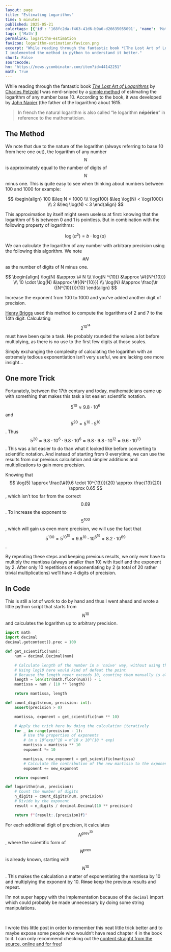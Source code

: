 ```yaml
---
layout: page
title: "Estimating Logarithms"
time: 5 minutes
published: 2025-05-21
colortags: [{'id': '168fc2da-f463-41d6-b9a6-d26635055091', 'name': 'Math', 'color': 'brown'}]
tags: ['Math']
permalink: logarithm-estimation
favicon: logarithm-estimation/favicon.png
excerpt: "While reading through the fantastic book *[The Lost Art of Logarithms](https://www.lostartoflogarithms.com/)* by [Charles Petzold](https://www.charlespetzold.com/) I was nerd-sniped by a [simple method](https://www.lostartoflogarithms.com/chapter04/) of estimating the logarithm of any number base 10. According to the book, it was developed by [John Napier](https://en.wikipedia.org/wiki/John_Napier) (the father of the logarithm) about 1615.
I implemented the method in python to understand it better."
short: False
sourcecode:
hn: "https://news.ycombinator.com/item?id=44142251"
math: True
---
```


While reading through the fantastic book *[The Lost Art of Logarithms](https://www.lostartoflogarithms.com/)* by [Charles Petzold](https://www.charlespetzold.com/) I was nerd-sniped by a [simple method](https://www.lostartoflogarithms.com/chapter04/) of estimating the logarithm of any number base 10. According to the book, it was developed by [John Napier](https://en.wikipedia.org/wiki/John_Napier) (the father of the logarithm) about 1615.

> In french the natural logarithm is also called “le logarithm **népérien**” in reference to the mathematician.

## The Method

We note that due to the nature of the logarithm (always referring to base 10 from here one out), the logarithm of any number $$ N $$ is approximately equal to the number of digits of $$ N $$ minus one. This is quite easy to see when thinking about numbers between 100 and 1000 for example:

$$ \begin{align} 100 &\leq N < 1000 \\\ \log(100) &\leq \log(N) < \log(1000) \\\ 2 &\leq \log(N) < 3  \end{align} $$

This approximation by itself might seem useless at first: knowing that the logarithm of 5 is between 0 and 1 is pointless. But in combination with the following property of logarithms:

$$ \log(a ^ b) = b \cdot \log(a) $$

We can calculate the logarithm of any number with arbitrary precision using the following this algorithm. We note $$ \#N $$ as the number of digits of N minus one.

$$ \begin{align} \log(N) &\approx \# N \\\ \log(N ^{10}) &\approx \#({N^{10}}) \\\ 10 \cdot \log(N) &\approx \#({N^{10}}) \\\ \log(N) &\approx \frac{\#({N^{10}})}{10} \end{align} $$

Increase the exponent from 100 to 1000 and you’ve added another digit of precision.

[Henry Briggs](https://de.wikipedia.org/wiki/Henry_Briggs) used this method to compute the logarithms of 2 and 7 to the 14th digit. Calculating $$ 2^{10^{14}} $$ must have been quite a task. He probably rounded the values a lot before multiplying, as there is no use to the first few digits at those scales.

Simply exchanging the complexity of calculating the logarithm with an extremely tedious exponentiation isn’t very useful, we are lacking one more insight…

## One more Trick

Fortunately, between the 17th century and today, mathematicians came up with something that makes this task a lot easier: scientific notation.

$$ 5^{10} \approx 9.8 \cdot 10^6 $$ and $$ 5^{20} = 5^{10} \cdot 5^{10} $$. Thus $$ 5^{20} \approx 9.8 \cdot 10^6 \cdot 9.8 \cdot 10^6 \approx 9.8 \cdot 9.8 \cdot 10^{12} \approx 9.6 \cdot 10^{13} $$. This was a lot easier to do than what it looked like before converting to scientific notation. And instead of starting from 0 everytime, we can use the results from our previous calculation and simpler additions and multiplications to gain more precision.

Knowing that $$ \log(5) \approx \frac{\#(9.6 \cdot 10^{13})}{20} \approx \frac{13}{20} \approx 0.65 $$, which isn’t too far from the correct $$ 0.69 $$. To increase the exponent to $$ 5^{100} $$, which will gain us even more precision, we will use the fact that $$ 5^{100} = 5^{10^{10}} \approx 9.8^{10} \cdot 10^{6^{10}} \approx 8.2 \cdot 10^{69} $$.

By repeating these steps and keeping previous results, we only ever have to multiply the mantissa (always smaller than 10) with itself and the exponent by 2. After only 10 repetitions of exponentiating by 2 (a total of 20 rather trivial multiplications) we’ll have 4 digits of precision.

## In Code

This is still a lot of work to do by hand and thus I went ahead and wrote a little python script that starts from $$ N^{10} $$ and calculates the logarithm up to arbitrary precision.


```python
import math
import decimal
decimal.getcontext().prec = 100

def get_scientific(num):
    num = decimal.Decimal(num)

    # Calculate length of the number in a 'naive' way, without using the log
    # Using log10 here would kind of defeat the point
    # Because the length never exceeds 10, counting them manually is always possible
    length = len(str(math.floor(num))) - 1
    mantissa = num / (10 ** length)

    return mantissa, length

def count_digits(num, precision: int):
    assert(precision > 0)

    mantissa, exponent = get_scientific(num ** 10)

    # Apply the trick here by doing the calculation iteratively
    for _ in range(precision - 1):
        # Use the properties of exponents
        # (m x 10^exp)^10 = m^10 x 10^(10 * exp)
        mantissa = mantissa ** 10
        exponent *= 10

        mantissa, new_exponent = get_scientific(mantissa)
        # Calculate the contribution of the new mantissa to the exponent and add it
        exponent += new_exponent

    return exponent

def logarithm(num, precision):
    # Count the number of digits
    n_digits = count_digits(num, precision)
    # Divide by the exponent
    result = n_digits / decimal.Decimal(10 ** precision)

    return f"{result:.{precision}f}"
```

For each additional digit of precision, it calculates $$ N^{\text{prev}^{10}} $$, where the scientific form of $$ N^{\text{prev}} $$ is already known, starting with $$ N^{10} $$. This makes the calculation a matter of exponentiating the mantissa by 10 and multiplying the exponent by 10. ~~Rinse~~ keep the previous results and repeat.

I’m not super happy with the implementation because of the `decimal` import which could probably be made unnecessary by doing some string manipulations.

<br/>

I wrote this little post in order to remember this neat little trick better and to maybe expose some people who wouldn’t have read chapter 4 in the book to it. I can only recommend checking out the [content straight from the source, online and for free](https://www.lostartoflogarithms.com/)!
